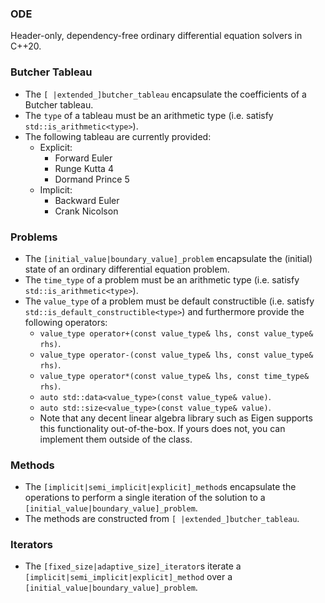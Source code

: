### ODE
Header-only, dependency-free ordinary differential equation solvers in C++20.

### Butcher Tableau
- The `[ |extended_]butcher_tableau` encapsulate the coefficients of a Butcher tableau. 
- The `type` of a tableau must be an arithmetic type (i.e. satisfy `std::is_arithmetic<type>`).
- The following tableau are currently provided:
  - Explicit:
    - Forward Euler
    - Runge Kutta 4
    - Dormand Prince 5
  - Implicit:
    - Backward Euler
    - Crank Nicolson

### Problems
- The `[initial_value|boundary_value]_problem` encapsulate the (initial) state of an ordinary differential equation problem.
- The `time_type`  of a problem must be an arithmetic type    (i.e. satisfy `std::is_arithmetic<type>`).
- The `value_type` of a problem must be default constructible (i.e. satisfy `std::is_default_constructible<type>`) and furthermore provide the following operators:
  - `value_type operator+(const value_type& lhs, const value_type& rhs)`.
  - `value_type operator-(const value_type& lhs, const value_type& rhs)`.
  - `value_type operator*(const value_type& lhs, const time_type&  rhs)`.
  - `auto std::data<value_type>(const value_type& value)`.
  - `auto std::size<value_type>(const value_type& value)`.
  - Note that any decent linear algebra library such as Eigen supports this functionality out-of-the-box. If yours does not, you can implement them outside of the class.

### Methods
- The `[implicit|semi_implicit|explicit]_method`s encapsulate the operations to perform a single iteration of the solution to a `[initial_value|boundary_value]_problem`.
- The methods are constructed from `[ |extended_]butcher_tableau`.

### Iterators
- The `[fixed_size|adaptive_size]_iterator`s iterate a `[implicit|semi_implicit|explicit]_method` over a `[initial_value|boundary_value]_problem`.